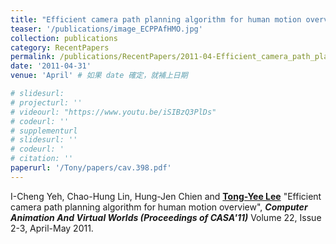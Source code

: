 ```yaml
---
title: "Efficient camera path planning algorithm for human motion overview"
teaser: '/publications/image_ECPPAfHMO.jpg'
collection: publications
category: RecentPapers
permalink: /publications/RecentPapers/2011-04-Efficient_camera_path_planning_algorithm_for_human_motion_overview
date: '2011-04-31'
venue: 'April' # 如果 date 確定，就補上日期

# slidesurl: 
# projecturl: ''
# videourl: "https://www.youtu.be/iSIBzQ3PlDs"
# codeurl: ''
# supplementurl
# slidesurl: ''
# codeurl: '
# citation: ''
paperurl: '/Tony/papers/cav.398.pdf'
---
```

	
I-Cheng Yeh, Chao-Hung Lin, Hung-Jen Chien and <strong><u>Tong-Yee Lee</u></strong> "Efficient camera path planning algorithm for human motion overview", <strong><i>Computer Animation And Virtual Worlds (Proceedings of CASA'11)</i></strong> Volume 22, Issue 2-3, April-May 2011.

<!-- <strong><u>Tong-Yee Lee</u></strong>, Shao-Wei Yen, I-Cheng Yeh, "Texture Mapping with Hard Constraints Using Warping Scheme"<strong><u>(<span style="color:red">Cover Image in this issue</span>)</u></strong> <strong><i>IEEE Transactions on Visualization and Computer Graphics (TVCG)</i></strong>, March/April, Vol. 14, No. 2, pp. 382-395,2008 -->
